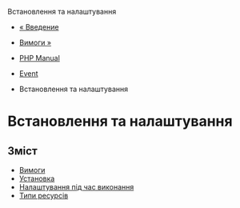 Встановлення та налаштування

-   [« Введение](intro.event.md)
    
-   [Вимоги »](event.requirements.md)
    
-   [PHP Manual](index.md)
    
-   [Event](book.event.md)
    
-   Встановлення та налаштування
    

# Встановлення та налаштування

## Зміст

-   [Вимоги](event.requirements.md)
-   [Установка](event.installation.md)
-   [Налаштування під час виконання](event.configuration.md)
-   [Типи ресурсів](event.resources.md)